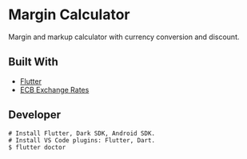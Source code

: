 # Margin Calculator

Margin and markup calculator with currency conversion and discount.

## Built With

- [Flutter](https://flutter.dev/)
- [ECB Exchange Rates](https://www.ecb.europa.eu/stats/policy_and_exchange_rates/euro_reference_exchange_rates/html/index.en.html)

## Developer

```Shell
# Install Flutter, Dark SDK, Android SDK.
# Install VS Code plugins: Flutter, Dart.
$ flutter doctor
```
